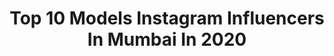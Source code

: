 ---
title: Top 10 Models Instagram Influencers In Mumbai In 2020
description: >-
  Find top models Instagram influencers in Mumbai in 2020. Most popular hashtags: #mumbai #fashion #style #instagram.
platform: Instagram
profiles:
  - username: "revati_19"
    fullname: >-
      𝓡𝓮𝓿𝓪𝓽𝓲 𝓥𝓮𝓷𝓴𝓪𝓽 💙
    location: "India"
    followers: 9657
    engagement: 1127
    commentsToLikes: 0.041909
    id: ck14jykvgmtge0i19oswm6nak
    verified: false
    hashtags: "#wanderlust, #kochi, #birthdaywishes, #poolside"
  - username: "aartisingh14"
    fullname: >-
      Aarti Singh ✨ أرتي سينغ
    location: "India"
    followers: 375549
    engagement: 93
    commentsToLikes: 0.022782
    id: ck0uac1wibual0i19si83slke
    verified: false
    hashtags: "#tiktokindia, #goodafternoon, #blacklove, #instalike"
  - username: "sanu_1908_"
    fullname: >-
      ⏩Sania_Bhivade⏪
    location: "India"
    followers: 5587
    engagement: 1320
    commentsToLikes: 0.051932
    id: ck0u1ztyiydd80i19s8zd3mcm
    verified: false
    hashtags: "#mumbaigirls, #night, #crush, #outdoorphotography"
  - username: "sanjeev_mehta_07"
    fullname: >-
      👑SANJEEV KUMAR👑
    location: "India"
    followers: 26635
    engagement: 198
    commentsToLikes: 0.015410
    id: ck8t3ypqc4z230j78a4hhbggp
    verified: false
    hashtags: "#instagram, #love, #instalove, #fashion"
  - username: "dikshamohanpawar"
    fullname: >-
      Diksha Pawar
    location: "India"
    followers: 32058
    engagement: 934
    commentsToLikes: 0.014369
    id: ck13ayc7kssbr0i19g8mh9uq0
    verified: false
    hashtags: "#welcome, #dreambig, #mxplayer, #beachlife"
  - username: "vanityvial"
    fullname: >-
      Dr.Neha Khanna Oberoi
    location: "India"
    followers: 39659
    engagement: 228
    commentsToLikes: 0.006293
    id: ck15q4z2e14f20i19s9bejvqq
    verified: false
    hashtags: "#floral, #sebamedindia, #foodie, #2020"
  - username: "mandal_neha"
    fullname: >-
      N E H A   M A N D A L
    location: "India"
    followers: 39703
    engagement: 132
    commentsToLikes: 0.020657
    id: ck13d2q3n3dj20i19jzcy2jt0
    verified: false
    hashtags: "#drape, #easysteps, #photographers, #artistforever"
  - username: "navin_tongiriya_24"
    fullname: >-
      𝐍𝐀𝐕𝐈𝐍 𝐌𝐀𝐑𝐊 𝟐𝟒 🔥
    location: "India"
    followers: 74850
    engagement: 520
    commentsToLikes: 0.021653
    id: ck8tcxv1u13l80j78rbhatek2
    verified: false
    hashtags: "#hasnainkhan, #comedy, #memesdaily, #faisu"
  - username: "rahul_king_photography_editing"
    fullname: >-
      ʀᴀʜᴜʟ ᴋɪɴɢ👑 ᴠᴀsᴜɴɪʏᴀ"
    location: "India"
    followers: 39441
    engagement: 333
    commentsToLikes: 0.040291
    id: ck0u1t07yxt7v0i193684gx0b
    verified: false
    hashtags: "#newyear, #portraitsofficialmodels, #summer, #moodygrams"
  - username: "ps.creation_"
    fullname: >-
      Parminder Editor official™
    location: "India"
    followers: 49120
    engagement: 443
    commentsToLikes: 0.024961
    id: ck15q59s915zx0i19meodcjdf
    verified: false
    hashtags: "#photoshoot, #manipulation, #latest, #photoshop"
---